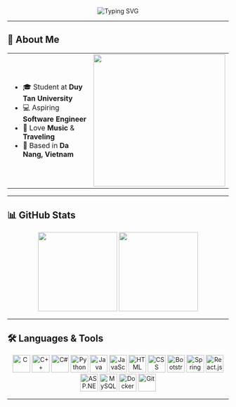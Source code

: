 <div align="center">
  <img src="https://readme-typing-svg.herokuapp.com?font=Orbitron&weight=700&size=30&duration=2000&pause=700&color=00BFFF&center=true&vCenter=true&width=750&lines=👋+Hi,+I'm+Trung+Nguyen!;⚡+Software+Engineer;🚀+Welcome+to+my+GitHub+profile!" alt="Typing SVG" />
</div>

---

## 👋 About Me
<div align="center">
  <table>
  <tr>
  <td width="55%" align="left">
  
  - 🎓 Student at **Duy Tan University**  
  - 💻 Aspiring **Software Engineer**  
  - 🎵 Love **Music** & **Traveling**  
  - 📍 Based in **Da Nang, Vietnam**  
  
  </td>
  <td width="45%" align="center">
    <img src="https://repository-images.githubusercontent.com/588181932/e36ec678-7984-4cdd-8e4c-a3932772ff8e" width="300"/>
  </td>
  </tr>
  </table>
</div>

---

## 📊 GitHub Stats
<div align="center">
  <img src="https://github-readme-stats.vercel.app/api?username=chuntows&theme=github_dark&show_icons=true&count_private=true&hide_border=true" height="180" />
  <img src="https://github-readme-stats.vercel.app/api/top-langs/?username=chuntows&theme=github_dark&layout=compact&hide_border=true" height="180" />
</div>

---

## 🛠 Languages & Tools
<div align="center">
  <img src="https://img.icons8.com/color/48/c-programming.png" height="40" alt="C" />
  <img src="https://img.icons8.com/color/48/c-plus-plus-logo.png" height="40" alt="C++" />
  <img src="https://img.icons8.com/color/48/c-sharp-logo.png" height="40" alt="C#" />
  <img src="https://img.icons8.com/color/48/python.png" height="40" alt="Python" />
  <img src="https://img.icons8.com/color/48/java-coffee-cup-logo.png" height="40" alt="Java" />
  <img src="https://img.icons8.com/color/48/javascript.png" height="40" alt="JavaScript" />
  <img src="https://img.icons8.com/color/48/html-5.png" height="40" alt="HTML" />
  <img src="https://img.icons8.com/color/48/css3.png" height="40" alt="CSS" />
  <img src="https://img.icons8.com/color/48/bootstrap.png" height="40" alt="Bootstrap" />
  <img src="https://img.icons8.com/color/48/spring-logo.png" height="40" alt="Spring Boot" />
  <img src="https://img.icons8.com/color/48/react-native.png" height="40" alt="React.js" />
  <img src="https://img.icons8.com/color/48/asp.png" height="40" alt="ASP.NET" />
  <img src="https://img.icons8.com/color/48/mysql-logo.png" height="40" alt="MySQL" />
  <img src="https://img.icons8.com/color/48/docker.png" height="40" alt="Docker" />
  <img src="https://img.icons8.com/color/48/git.png" height="40" alt="Git" />
</div>


---


